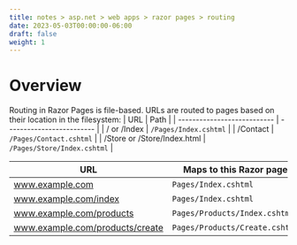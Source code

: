 ```yaml
---
title: notes > asp.net > web apps > razor pages > routing
date: 2023-05-03T00:00:00-06:00
draft: false
weight: 1
---
```


# Overview
Routing in Razor Pages is file-based.  URLs are routed to pages based on their location in the filesystem:
| URL                         | Path                      |
| --------------------------- | ------------------------- |
| / or /Index                 | `/Pages/Index.cshtml`       |
| /Contact                    | `/Pages/Contact.cshtml`     |
| /Store or /Store/Index.html | `/Pages/Store/Index.cshtml` |

| URL                            | Maps to this Razor page      |
| ------------------------------ | ---------------------------- |
| www.example.com                 | `Pages/Index.cshtml`           |
| www.example.com/index           | `Pages/Index.cshtml`           |
| www.example.com/products        | `Pages/Products/Index.cshtml`  |
| www.example.com/products/create | `Pages/Products/Create.cshtml` |
